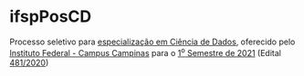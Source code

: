 # ifspPosCD

Processo seletivo para
[especialização em Ciência de Dados](https://portal.cmp.ifsp.edu.br/index.php/pos-graduacao/especializacao-em-ciencia-de-dados),
oferecido pelo
[Instituto Federal - Campus Campinas](https://portal.cmp.ifsp.edu.br/) para o
[1<sup>o</sup> Semestre de 2021](https://portal.cmp.ifsp.edu.br/index.php/pos-graduacao/especializacao-em-ciencia-de-dados/2-uncategorised/2285-especializacao-ciencia-de-dados-editais)
(Edital
[481/2020](https://drive.ifsp.edu.br/s/TkUiZv0DKUZf0rr/download?path=%2FEditais%2F2020%2FEditais%20REITORIA&files=Edital%20n.%20481-2020%20Ci%C3%AAncia%20de%20Dados_completo%20e%20assinado.pdf))
